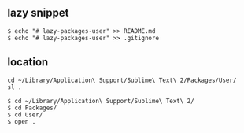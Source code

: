 
## lazy snippet

```
$ echo "# lazy-packages-user" >> README.md
$ echo "# lazy-packages-user" >> .gitignore
```

## location
```
cd ~/Library/Application\ Support/Sublime\ Text\ 2/Packages/User/
sl .
```

```
$ cd ~/Library/Application\ Support/Sublime\ Text\ 2/
$ cd Packages/
$ cd User/
$ open .
```

